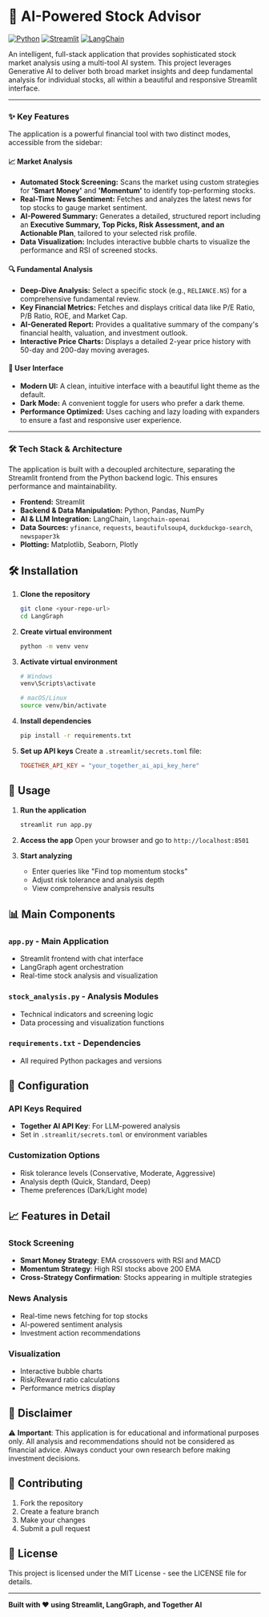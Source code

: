 # 🤖 AI-Powered Stock Advisor

[![Python](https://img.shields.io/badge/Python-3.10+-blue?style=for-the-badge&logo=python)](https://www.python.org/)
[![Streamlit](https://img.shields.io/badge/Streamlit-1.30+-ff4b4b?style=for-the-badge&logo=streamlit)](https://streamlit.io/)
[![LangChain](https://img.shields.io/badge/LangChain-0.1+-orange?style=for-the-badge)](https://www.langchain.com/)

An intelligent, full-stack application that provides sophisticated stock market analysis using a multi-tool AI system. This project leverages Generative AI to deliver both broad market insights and deep fundamental analysis for individual stocks, all within a beautiful and responsive Streamlit interface.

---

### ✨ Key Features

The application is a powerful financial tool with two distinct modes, accessible from the sidebar:

#### **📈 Market Analysis**
- **Automated Stock Screening:** Scans the market using custom strategies for **'Smart Money'** and **'Momentum'** to identify top-performing stocks.
- **Real-Time News Sentiment:** Fetches and analyzes the latest news for top stocks to gauge market sentiment.
- **AI-Powered Summary:** Generates a detailed, structured report including an **Executive Summary, Top Picks, Risk Assessment, and an Actionable Plan**, tailored to your selected risk profile.
- **Data Visualization:** Includes interactive bubble charts to visualize the performance and RSI of screened stocks.

#### **🔍 Fundamental Analysis**
- **Deep-Dive Analysis:** Select a specific stock (e.g., `RELIANCE.NS`) for a comprehensive fundamental review.
- **Key Financial Metrics:** Fetches and displays critical data like P/E Ratio, P/B Ratio, ROE, and Market Cap.
- **AI-Generated Report:** Provides a qualitative summary of the company's financial health, valuation, and investment outlook.
- **Interactive Price Charts:** Displays a detailed 2-year price history with 50-day and 200-day moving averages.

#### **🎨 User Interface**
- **Modern UI:** A clean, intuitive interface with a beautiful light theme as the default.
- **Dark Mode:** A convenient toggle for users who prefer a dark theme.
- **Performance Optimized:** Uses caching and lazy loading with expanders to ensure a fast and responsive user experience.

---

### 🛠️ Tech Stack & Architecture

The application is built with a decoupled architecture, separating the Streamlit frontend from the Python backend logic. This ensures performance and maintainability.

- **Frontend:** Streamlit
- **Backend & Data Manipulation:** Python, Pandas, NumPy
- **AI & LLM Integration:** LangChain, `langchain-openai`
- **Data Sources:** `yfinance`, `requests`, `beautifulsoup4`, `duckduckgo-search`, `newspaper3k`
- **Plotting:** Matplotlib, Seaborn, Plotly

## 🛠️ Installation

1. **Clone the repository**
   ```bash
   git clone <your-repo-url>
   cd LangGraph
   ```

2. **Create virtual environment**
   ```bash
   python -m venv venv
   ```

3. **Activate virtual environment**
   ```bash
   # Windows
   venv\Scripts\activate
   
   # macOS/Linux
   source venv/bin/activate
   ```

4. **Install dependencies**
   ```bash
   pip install -r requirements.txt
   ```

5. **Set up API keys**
   Create a `.streamlit/secrets.toml` file:
   ```toml
   TOGETHER_API_KEY = "your_together_ai_api_key_here"
   ```

## 🎯 Usage

1. **Run the application**
   ```bash
   streamlit run app.py
   ```

2. **Access the app**
   Open your browser and go to `http://localhost:8501`

3. **Start analyzing**
   - Enter queries like "Find top momentum stocks"
   - Adjust risk tolerance and analysis depth
   - View comprehensive analysis results

## 📊 Main Components

### `app.py` - Main Application
- Streamlit frontend with chat interface
- LangGraph agent orchestration
- Real-time stock analysis and visualization

### `stock_analysis.py` - Analysis Modules
- Technical indicators and screening logic
- Data processing and visualization functions

### `requirements.txt` - Dependencies
- All required Python packages and versions

## 🔧 Configuration

### API Keys Required
- **Together AI API Key**: For LLM-powered analysis
- Set in `.streamlit/secrets.toml` or environment variables

### Customization Options
- Risk tolerance levels (Conservative, Moderate, Aggressive)
- Analysis depth (Quick, Standard, Deep)
- Theme preferences (Dark/Light mode)

## 📈 Features in Detail

### Stock Screening
- **Smart Money Strategy**: EMA crossovers with RSI and MACD
- **Momentum Strategy**: High RSI stocks above 200 EMA
- **Cross-Strategy Confirmation**: Stocks appearing in multiple strategies

### News Analysis
- Real-time news fetching for top stocks
- AI-powered sentiment analysis
- Investment action recommendations

### Visualization
- Interactive bubble charts
- Risk/Reward ratio calculations
- Performance metrics display

## 🚨 Disclaimer

⚠️ **Important**: This application is for educational and informational purposes only. All analysis and recommendations should not be considered as financial advice. Always conduct your own research before making investment decisions.

## 🤝 Contributing

1. Fork the repository
2. Create a feature branch
3. Make your changes
4. Submit a pull request

## 📝 License

This project is licensed under the MIT License - see the LICENSE file for details.

---

**Built with ❤️ using Streamlit, LangGraph, and Together AI** 